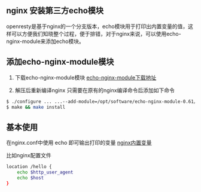 ## nginx 安装第三方echo模块
openresty是基于nginx的一个分支版本，echo模块用于打印出内置变量的值，这样可以方便我们知晓整个过程，便于排错，对于nginx来说，可以使用echo-nginx-module来添加echo模块。

## 添加echo-nginx-module模块
1. 下载echo-nginx-module模块 
[echo-nginx-module下载地址](https://github.com/openresty/echo-nginx-module/releases)

2. 解压后重新编译nginx
只需要在原有的nginx编译命令后添加如下命令
```bash
$ ./configure ... ...--add-module=/opt/software/echo-nginx-module-0.61/
$ make && make install 
```

## 基本使用
在nginx.conf中使用 echo 即可输出打印的变量
[nginx内置变量](https://nginx.org/en/docs/http/ngx_http_core_module.html#variables)

比如nginx配置文件
```bash
location /hello {
    echo $http_user_agent
	echo $host
}
```
